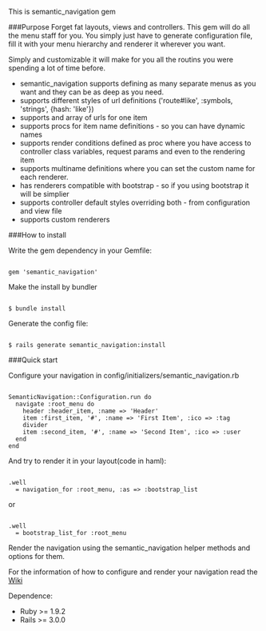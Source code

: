 This is semantic_navigation gem

###Purpose
Forget fat layouts, views and controllers. This gem will do all the menu staff for you.
You simply just have to generate configuration file, fill it with your menu hierarchy and renderer it wherever you want.

Simply and customizable it will make for you all the routins you were spending a lot of time before.

* semantic_navigation supports defining as many separate menus as you want and they can be as deep as you need.
* supports different styles of url definitions ('route#like', :symbols, 'strings', {hash: 'like'})
* supports and array of urls for one item
* supports procs for item name definitions - so you can have dynamic names
* supports render conditions defined as proc where you have access to controller class variables, request params and even to the rendering item
* supports multiname definitions where you can set the custom name for each renderer.
* has renderers compatible with bootstrap - so if you using bootstrap it will be simplier
* supports controller default styles overriding both - from configuration and view file
* supports custom renderers

###How to install

Write the gem dependency in your Gemfile:
<pre><code>
gem 'semantic_navigation'
</code></pre>

Make the install by bundler
<pre><code>
$ bundle install
</code></pre>

Generate the config file:
<pre><code>
$ rails generate semantic_navigation:install
</code></pre>

###Quick start

Configure your navigation in config/initializers/semantic_navigation.rb

<pre><code>
SemanticNavigation::Configuration.run do
  navigate :root_menu do
    header :header_item, :name => 'Header'
    item :first_item, '#', :name => 'First Item', :ico => :tag
    divider
    item :second_item, '#', :name => 'Second Item', :ico => :user
  end
end
</code></pre>

And try to render it in your layout(code in haml):
<pre><code>
.well
  = navigation_for :root_menu, :as => :bootstrap_list
</code></pre>
or
<pre><code>
.well
  = bootstrap_list_for :root_menu
</code></pre>

Render the navigation using the semantic_navigation helper methods and options for them.

For the information of how to configure and render your navigation read the <a href='https://github.com/fr33z3/semantic_navigation/wiki'>Wiki</a>

Dependence:

* Ruby >= 1.9.2
* Rails >= 3.0.0

